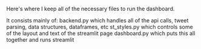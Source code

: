 Here's where I keep all of the necessary files to run the dashboard.

It consists mainly of:
backend.py which handles all of the api calls, tweet parsing, data structures, dataframes, etc
st_styles.py which controls some of the layout and text of the streamlit page
dashboard.py which puts this all together and runs streamlit

